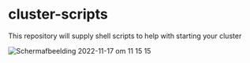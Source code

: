 # cluster-scripts
This repository will supply shell scripts to help with starting your cluster

![Schermafbeelding 2022-11-17 om 11 15 15](https://user-images.githubusercontent.com/10911831/202419605-fede0427-e28b-407b-993d-c8bd5330e64d.png)
